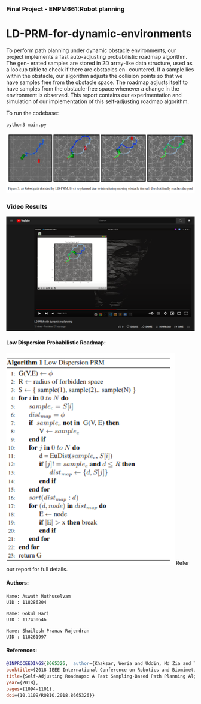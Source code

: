 ###   Final Project -  ENPM661:Robot planning
# LD-PRM-for-dynamic-environments

 To perform path planning under dynamic obstacle environments, our project implements a fast auto-adjusting probabilistic roadmap algorithm. The gen-
erated samples are stored in 2D array-like data structure, used as a lookup table to check if there are obstacles en- countered. If a sample lies within the obstacle, our algorithm adjusts the collision points so that we have samples free from the obstacle space. The roadmap adjusts itself
to have samples from the obstacle-free space whenever a change in the environment is observed. This report contains our experimentation and simulation of our implementation of this self-adjusting roadmap algorithm.


To run the codebase:

```
python3 main.py
```

![image](media/results.png)


### Video Results
 [![Video Results](media/thumbnail.png)](https://www.youtube.com/watch?v=7Sg9Q9SEjzQ "Video Results")


#### Low Dispersion Probabilistic Roadmap:

![algo](media/ldprmalgo.png)
Refer our report for full details.


#### Authors:
```
Name: Aswath Muthuselvam
UID : 118286204
```
```
Name: Gokul Hari
UID : 117430646
```
```
Name: Shailesh Pranav Rajendran
UID : 118261997
```

#### References:
```BibTeX
@INPROCEEDINGS{8665326,  author={Khaksar, Weria and Uddin, Md Zia and Torresen, Jim},  
booktitle={2018 IEEE International Conference on Robotics and Biomimetics (ROBIO)},   
title={Self-Adjusting Roadmaps: A Fast Sampling-Based Path Planning Algorithm for Navigation in Unknown Environments},   
year={2018}, 
pages={1094-1101},  
doi={10.1109/ROBIO.2018.8665326}}
```
